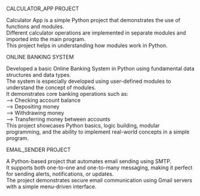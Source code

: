 CALCULATOR_APP PROJECT  

Calculator App is a simple Python project that demonstrates the use of functions and modules.      
Different calculator operations are implemented in separate modules and imported into the main program.    
This project helps in understanding how modules work in Python.   

ONLINE BANKING SYSTEM

Developed a basic Online Banking System in Python using fundamental data structures and data types.  
The system is especially developed using user-defined modules to understand the concept of modules.  
It demonstrates core banking operations such as:  
--> Checking account balance     
--> Depositing money    
--> Withdrawing money    
--> Transferring money between accounts  
This project showcases Python basics, logic building, modular programming, and the ability to implement real-world concepts in a simple program. 

EMAIL_SENDER PROJECT  

A Python-based project that automates email sending using SMTP.   
It supports both one-to-one and one-to-many messaging, making it perfect for sending alerts, notifications, or updates.  
The project demonstrates secure email communication using Gmail servers with a simple menu-driven interface.  
